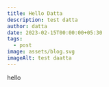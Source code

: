 ```yaml
---
title: Hello Datta
description: test datta
author: datta
date: 2023-02-15T00:00:00+05:30
tags:
  - post
image: assets/blog.svg
imageAlt: test daatta
---
```

hello